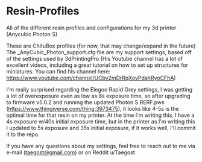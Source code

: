 # Resin-Profiles
All of the different resin profiles and configurations for my 3d printer (Anycubic Photon S)

These are ChituBox profiles (for now, that may change/expand in the future)
The _AnyCubic_Photon_support.cfg file are my support settings, based off of the settings used by 3dPrintingPro (His Youtube channel has a lot of excellent videos, including a great tutorial on how to set up structures for miniatures.  You can find his channel here: https://www.youtube.com/channel/UCbv2mDrRqXovPdahRyoCFhA)

I'm really surprised regarding the Elegoo Rapid Grey settings, I was getting a lot of overexposure even as low as 8s exposure time, so after upgrading to firmware v5.0.2 and running the updated Photon S RERF.pws (https://www.thingiverse.com/thing:3973475), it looks like 4-5s is the optimal time for that resin on my printer.
At the time I'm writing this, I have a 4s exposure w/40s initial exposure time, but in the printer as I'm writing this I updated to 5s exposure and 35s initial exposure, if it works well, I'll commit it to the repo.

If you have any questions about my settings, feel free to reach out to me via e-mail (taegost@gmail.com) or on Reddit u/Taegost
